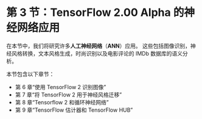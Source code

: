 # 第 3 节：TensorFlow 2.00 Alpha 的神经网络应用

在本节中，我们将研究许多**人工神经网络**（**ANN**）应用。 这些包括图像识别，神经风格转换，文本风格生成，时尚识别以及电影评论的 IMDb 数据库的语义分析。

本节包含以下章节：

*   第 6 章“使用 TensorFlow 2 识别图像”
*   第 7 章“将 TensorFlow 2 用于神经风格迁移”
*   第 8 章“Tensorflow 2 和循环神经网络”
*   第 9 章“TensorFlow 估计器和 TensorFlow HUB”